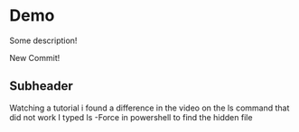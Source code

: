 # Demo

Some description!

New Commit!

## Subheader

Watching a tutorial
    i found a difference in the video on the ls command that did not work
    I typed ls -Force in powershell to find the hidden file
